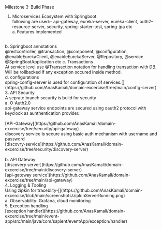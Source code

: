 Milestone 3: Build Phase<br/>
1.	Microservices Ecosystem with Springboot <br/>
   following are used:-
 api-gateway, eureka-server, eureka-client, outh2-resource-server, security, spring-starter-test, spring-jpa etc<br/>
a.	Features Implemented<br/>
<br/>
b.	Springboot annotations<br/>
@restcontroller, @transaction, @component, @configuration, @enableEurekaClient, @enableEurekaServer, @Repository, @service
@SpringBootApplication etc
c.	Transactions<br/>
At service level use @Transaction notation for handling transaction with DB.<br/>
Will be rollbacked if any exception occured inside method.<br/>
d.	configurations<br/>
spring-config-server is used for configuration of services.[](https://github.com/AnasKamali/domain-excercise/tree/main/config-server) <br/>
3.	API Security<br/>
A seprate branch security is build for security<br/>
a.	O-Auth2.0<br/>
api-gateway service endpoints are secured using oauth2 protocol with keyclock as auhthentication provider.<br/>
<br/>
[API-Gateway](https://github.com/AnasKamali/domain-excercise/tree/security/api-gateway)<br/>
discovery service is secure using basic auth mechanism with username and password<br/>
[discovry-service](https://github.com/AnasKamali/domain-excercise/tree/security/discovery-server)<br/>
<br/>
b.	API Gateway<br/>
      [discovery server](https://github.com/AnasKamali/domain-excercise/tree/main/discovery-server)<br/>
       [api-gateway service](https://github.com/AnasKamali/domain-excercise/tree/main/api-gateway)<br/>
4.	Logging & Tooling<br/>
Using zipkin for traceblity-[](https://github.com/AnasKamali/domain-excercise/blob/main/screenshots/zipkinServerRunning.png)<br/>
a.	Observability: Grafana, cloud monitoring<br/>
5.	Exception handling<br/>
[exception handler](https://github.com/AnasKamali/domain-excercise/tree/main/event-app/src/main/java/com/sapient/eventApp/exception/handler)
<br/>
<br/>
